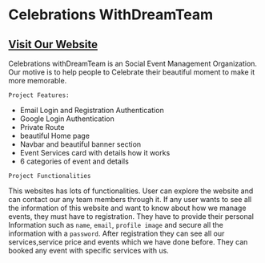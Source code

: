 # Celebrations WithDreamTeam


## [ Visit Our Website ](https://b8a9-event-management-d734d.web.app/)


Celebrations withDreamTeam is an Social Event Management Organization. Our motive is to help people to Celebrate their beautiful moment to make it more memorable.

`Project Features:`
- Email Login and Registration Authentication
- Google Login Authentication 
- Private Route 
- beautiful Home page
- Navbar and beautiful banner section
- Event Services card with details how it works
- 6 categories of event and details

`Project Functionalities`

This websites has lots of functionalities. User can explore the website and can contact our any team members through it. If any user wants to see all the information of this website  and want to know about how we manage events, they must have to registration. They have to provide their personal Information such as `name`, `email`, `profile image` and secure all the information with a `password`. After registration they can see all our services,service price and events which we have done before. They can booked any event with specific services with us. 